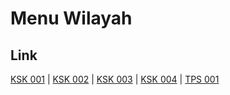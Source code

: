 # Menu Wilayah

## Link

[KSK 001](https://github.com/gigit-pemilu/pemilu-2024-99-luar-negeri/tree/main/pileg-dpr/hitung-suara/sub/99-luar-negeri/sub/91-phnom-penh-kamboja/sub/01-phnom-penh-kamboja/sub/0001-phnom-penh-kamboja/sub/002-ksk-001)
 | 
[KSK 002](https://github.com/gigit-pemilu/pemilu-2024-99-luar-negeri/tree/main/pileg-dpr/hitung-suara/sub/99-luar-negeri/sub/91-phnom-penh-kamboja/sub/01-phnom-penh-kamboja/sub/0001-phnom-penh-kamboja/sub/003-ksk-002)
 | 
[KSK 003](https://github.com/gigit-pemilu/pemilu-2024-99-luar-negeri/tree/main/pileg-dpr/hitung-suara/sub/99-luar-negeri/sub/91-phnom-penh-kamboja/sub/01-phnom-penh-kamboja/sub/0001-phnom-penh-kamboja/sub/004-ksk-003)
 | 
[KSK 004](https://github.com/gigit-pemilu/pemilu-2024-99-luar-negeri/tree/main/pileg-dpr/hitung-suara/sub/99-luar-negeri/sub/91-phnom-penh-kamboja/sub/01-phnom-penh-kamboja/sub/0001-phnom-penh-kamboja/sub/005-ksk-004)
 | 
[TPS 001](https://github.com/gigit-pemilu/pemilu-2024-99-luar-negeri/tree/main/pileg-dpr/hitung-suara/sub/99-luar-negeri/sub/91-phnom-penh-kamboja/sub/01-phnom-penh-kamboja/sub/0001-phnom-penh-kamboja/sub/001-tps)

